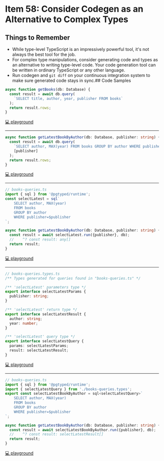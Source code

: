 # Item 58: Consider Codegen as an Alternative to Complex Types

## Things to Remember

- While type-level TypeScript is an impressively powerful tool, it's not always the best tool for the job.
- For complex type manipulations, consider generating code and types as an alternative to writing type-level code. Your code generation tool can be written in ordinary TypeScript or any other language.
- Run codegen and `git diff` on your continuous integration system to make sure generated code stays in sync.## Code Samples

```ts
async function getBooks(db: Database) {
  const result = await db.query(
    `SELECT title, author, year, publisher FROM books`
  );
  return result.rows;
}
```

[💻 playground](https://www.typescriptlang.org/play/?ts=5.4.5#code/JYOwLgpgTgZghgYwgAgCJzHARnAzigbwChlkBHAV2gE8AKSmgLmVzClAHMAaZOKD3AH5mcENQDaAXQCUzAApQA9gFtg+ADwElAd1wixUgL4A+ANxFDRPNRAJkMCrbDBFIZBwhgAQosUBrXFoAEyxmdEwcfGlkYlIEV1ZkKAhcCgAbMGQAXl5tOGBMkIA6Big6ElJkAAMAZQBRABk6gGEAFWRnMDSIHjgKMAALRSgeagg+HgAHCiw0tQHoZAAxACUAeQBZZCxfAKqK6XNSZLAKKDdk1IyinVxzSyA)

----

```ts
async function getLatestBookByAuthor(db: Database, publisher: string) {
  const result = await db.query(
    `SELECT author, MAX(year) FROM books GROUP BY author WHERE publisher=$1`,
    [publisher]
  );
  return result.rows;
}
```

[💻 playground](https://www.typescriptlang.org/play/?ts=5.4.5#code/JYOwLgpgTgZghgYwgAgCJzHARnAzigbwChlkBHAV2gE8AKSmgLmVzClAHMAaZOKD3AH5mcENQDaAXQCUzAApQA9gFtg+ADwElAd1wixUgL4A+ANxFDRPNRAJkMCrbDBFIZBwhgAMhgisAQoqKANb+1ACCFGAAFopQtAAmWMzomDj4PAAOFFgANmrR0Mys7CAc0sjEpAiurMhQfhS5YMgAvLzacMAtSQB0DFB0JKTIAAYAygCiXpMAwgAqvFGxUDwAsuEAGrTUEHwVAGIASgDya8hYQcG4yADipwCqcsj+AJpLMXHIAOoAEpNHSbIbJ5ArQVoAEgAjKMuMNSOIQflcIUoJJhtJzKQGmAKFA3A1cE0wL0dLhzJYgA)

----

```ts
// books-queries.ts
import { sql } from '@pgtyped/runtime';
const selectLatest = sql`
    SELECT author, MAX(year)
    FROM books
    GROUP BY author
    WHERE publisher=$publisher
`;

async function getLatestBookByAuthor(db: Database, publisher: string) {
  const result = await selectLatest.run({publisher}, db);
  //    ^? const result: any[]
  return result;
}
```

[💻 playground](https://www.typescriptlang.org/play/?ts=5.4.5#code/JYOwLgpgTgZghgYwgAgCJzHARnAzigbwChlkBHAV2gE8AKSmgLmVzClAHMAaZOKD3AH5mcENQDaAXQCUzAApQA9gFtg+ADwElAd1wixUgL4A+ANxFDRAPRXkWRYoDWuALQN2EXADowuIsGUAB0UoMGQCFjIAG2RDZBglZWQAcgABQI4wakCIABMrKApwAIhk8wRFEFYWCCiIBDAAGQxPMIBeSKiAAxJSZABlAFFGwYBhABVeCjAACxCeAFkAQQANWmoIPmle0gAxACUAeQW7B2cd5ABxI4BVOWQAIQBNKdmQi4B1AAlB-cHkQIULBRNQzaBtAAkgOBoOgRC65iIeGoIAQ8SKDWAlWQHAgTRarAeZwe1CW0zmUFouSwzHQmBw+B40JBuDBUGYrHYIA40nCvQqVTCUE8FCi7V42jgwDC+DqDWakFYXkKIFoBGZsKghh41Ok5lINj6yAAeoJkALqsLcKKwPoJJJesKwBQoCBkFabeZLEA)

----

```ts
// books-queries.types.ts
/** Types generated for queries found in "books-queries.ts" */

/** 'selectLatest' parameters type */
export interface selectLatestParams {
  publisher: string;
}

/** 'selectLatest' return type */
export interface selectLatestResult {
  author: string;
  year: number;
}

/** 'selectLatest' query type */
export interface selectLatestQuery {
  params: selectLatestParams;
  result: selectLatestResult;
}
```

[💻 playground](https://www.typescriptlang.org/play/?ts=5.4.5#code/JYOwLgpgTgZghgYwgAgCJzHARnAzigbwChlkBHAV2gE8AKSmgLmVzClAHMAaZOKD3AH5mcENQDaAXQCUzAApQA9gFtg+ADwElAd1wixUgL4A+ANxFDRAPRXkWRYoDWuALQN2EXADow1AA6ePrjWAFQhyAAq-p7IHBAg0BgQACbIMIpQ5FQeuGmKFCCpoMgARPZOru7AgWC4JcghVkSh4QDk+AA2EAhgADJJrK3IfnxwyhCQULm+AQ1NEAAefhlgyKCT8EgsEF09-ZCscqPKucSkfhRYHWoAFtDMrOwgHOaWLcjtO919A2BDUBMKFAQMgZihGkRFssoKt1tBNihOt99p4wAAlTwUDqrM68ChgG4ZB5sTjmUjUCB8ZggCjKLDQV7NKxhD5Iva-Ibuaig6JzSFLFZrcDwxCIr7sg5gACK2W5uJGUDGem2ux+kqOipOZOQANwWLAD3FatRGL12MZQA)

----

```ts
// books-queries.ts
import { sql } from '@pgtyped/runtime';
import { selectLatestQuery } from './books-queries.types';
export const selectLatestBookByAuthor = sql<selectLatestQuery>`
    SELECT author, MAX(year)
    FROM books
    GROUP BY author
    WHERE publisher=$publisher
`;

async function getLatestBookByAuthor(db: Database, publisher: string) {
  const result = await selectLatestBookByAuthor.run({publisher}, db);
  //    ^? const result: selectLatestResult[]
  return result;
}
```

[💻 playground](https://www.typescriptlang.org/play/?ts=5.4.5#code/JYOwLgpgTgZghgYwgAgCJzHARnAzigbwChlkBHAV2gE8AKSmgLmVzClAHMAaZOKD3AH5mcENQDaAXQCUzAApQA9gFtg+ADwElAd1wixUgL4A+ANxFDRAPRXkWRYoDWuALQN2EXADowuIsGUAB0UoMGQCFjIAG2RDZBglZWQAcgABQI4wakCIABMrKApwAIhk8wDg0PCWCCiIBDAAGQxPMABFKihqWPjElK8reydXd2BPH2zPMqIIAA9KsIRFEFYauobmyFYAIQdHbeoAQQowAAsQ5ABeSKj1fHWmltYOmmMAAxJSZABlAFFG34AYQAKrwTucoDwALKHAAatGoED40k+pAAYgAlADyULsez8X2QAHFsQBVOTIbYATTBZxCqOQAHUABK-DG-ZCBChYKJqU7QS4AEi5PL50CIb3MRDw1BACHiRQawGWyA4EEeWzAuycB2OdKgtFyWGY6EwOHwPBFvNw-KgzFY7BAHGk4U+SxWYSgngoUTC1zg2jgwDC93qGta2v2R3BIS8hRAtAIVrFUEMPCN0nMpBshIAeoJkO7Vl7cD6wPbamHNq0Md7fVJPl6wBQoCBkCWy+ZLEA)
